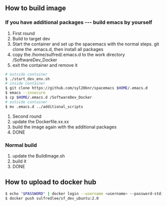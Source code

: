 ## How to build image
### If you have additional packages --- build emacs by yourself
1. First round
  1. Build to target dev
  1. Start the container and set up the spacemacs with the normal steps. git clone the .emacs.d, then install all packages
  1. copy the /home/sulfred/.emacs.d to the work directory /SoftwareDev_Docker
  1. exit the container and remove it

```bash
# outside container
$ ./start_dev_env.sh
# inside container
$ git clone https://github.com/syl20bnr/spacemacs $HOME/.emacs.d
$ emacs --insecure
$ cp $HOME/.emacs.d /SoftwareDev_Docker
# outside container
$ mv .emacs.d ../additional_scripts
```

1. Second round
  1. update the Dockerfile.xx.xx
  1. build the image again with the additional packages
  1. DONE

### Normal build
1. update the BuildImage.sh
1. build it
1. DONE

## How to upload to docker hub
```bash
$ echo "$PASSWORD" | docker login --username <username> --password-stdin docker.io
$ docker push sulfredlee/sf_dev_ubuntu:2.0
```

